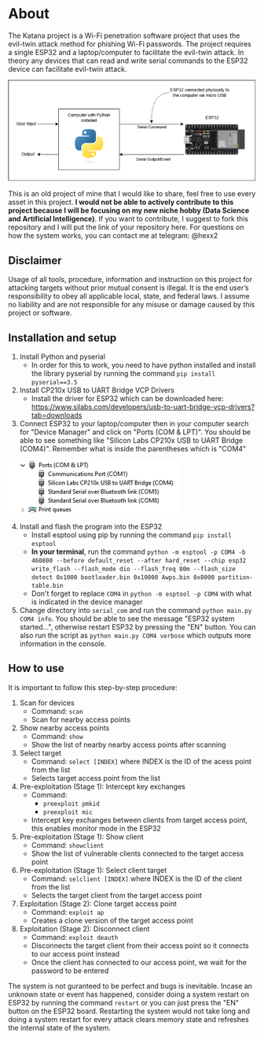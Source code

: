 # About

The Katana project is a Wi-Fi penetration software project that uses the evil-twin attack method for phishing Wi-Fi passwords. The project requires a single ESP32 and a laptop/computer to facilitate the evil-twin attack. In theory any devices that can read and write serial commands to the ESP32 device can facilitate evil-twin attack.

![Katana](/doc/images/Katana.png)

This is an old project of mine that I would like to share, feel free to use every asset in this project. **I would not be able to actively contribute to this project because I will be focusing on my new niche hobby (Data Science and Artificial Intelligence)**. If you want to contribute, I suggest to fork this repository and I will put the link of your repository here. For questions on how the system works, you can contact me at telegram: @hexx2

## Disclaimer

Usage of all tools, procedure, information and instruction on this project for attacking targets without prior mutual consent is illegal. It is the end user’s responsibility to obey all applicable local, state, and federal laws. I assume no liability and are not responsible for any misuse or damage caused by this project or software.

## Installation and setup

1. Install Python and pyserial
   - In order for this to work, you need to have python installed and install the library pyserial by running the command `pip install pyserial==3.5`
2. Install CP210x USB to UART Bridge VCP Drivers
   - Install the driver for ESP32 which can be downloaded here: https://www.silabs.com/developers/usb-to-uart-bridge-vcp-drivers?tab=downloads
3. Connect ESP32 to your laptop/computer then in your computer search for "Device Manager" and click on "Ports (COM & LPT)". You should be able to see something like "Silicon Labs CP210x USB to UART Bridge (COM4)". Remember what is inside the parentheses which is "COM4"

![CP210x driver](/doc/images/CP210x-driver.png)

4. Install and flash the program into the ESP32
   - Install esptool using pip by running the command `pip install esptool`
   - **In your terminal**, run the command `python -m esptool -p COM4 -b 460800 --before default_reset --after hard_reset --chip esp32 write_flash --flash_mode dio --flash_freq 80m --flash_size detect 0x1000 bootloader.bin 0x10000 Awps.bin 0x8000 partition-table.bin`
   - Don't forget to replace `COM4` in `python -m esptool -p COM4` with what is indicated in the device manager
5. Change directory into `serial_com` and run the command `python main.py COM4 info`. You should be able to see the message "ESP32 system started...", otherwise restart ESP32 by pressing the "EN" button. You can also run the script as `python main.py COM4 verbose` which outputs more information in the console.

## How to use

It is important to follow this step-by-step procedure:

1. Scan for devices
   - Command: `scan`
   - Scan for nearby access points
2. Show nearby access points
   - Command: `show`
   - Show the list of nearby nearby access points after scanning
3. Select target
   - Command: `select [INDEX]` where INDEX is the ID of the acess point from the list
   - Selects target access point from the list
4. Pre-exploitation (Stage 1): Intercept key exchanges
   - Command:
     - `preexploit pmkid`
     - `preexploit mic`
   - Intercept key exchanges between clients from target access point, this enables monitor mode in the ESP32
5. Pre-exploitation (Stage 1): Show client
   - Command: `showclient`
   - Show the list of vulnerable clients connected to the target access point
6. Pre-exploitation (Stage 1): Select client target
   - Command: `selclient [INDEX]` where INDEX is the ID of the client from the list
   - Selects the target client from the target access point
7. Exploitation (Stage 2): Clone target access point
   - Command: `exploit ap`
   - Creates a clone version of the target access point
8. Exploitation (Stage 2): Disconnect client
   - Command: `exploit deauth`
   - Disconnects the target client from their access point so it connects to our access point instead
   - Once the client has connected to our access point, we wait for the password to be entered

The system is not guranteed to be perfect and bugs is inevitable. Incase an unknown state or event has happened, consider doing a system restart on ESP32 by running the command `restart` or you can just press the "EN" button on the ESP32 board. Restarting the system would not take long and doing a system restart for every attack clears memory state and refreshes the internal state of the system.
